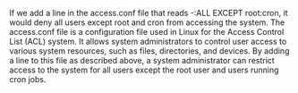 If we add a line in the access.conf file that reads -:ALL EXCEPT root:cron, it would deny all users except root and cron from accessing the system. The access.conf file is a configuration file used in Linux for the Access Control List (ACL) system. It allows system administrators to control user access to various system resources, such as files, directories, and devices. By adding a line to this file as described above, a system administrator can restrict access to the system for all users except the root user and users running cron jobs.
